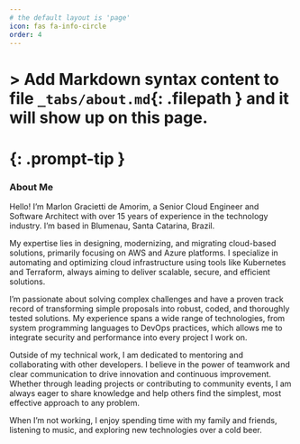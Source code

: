 ```yaml
---
# the default layout is 'page'
icon: fas fa-info-circle
order: 4
---
```


# > Add Markdown syntax content to file `_tabs/about.md`{: .filepath } and it will show up on this page.
# {: .prompt-tip }


### About Me
Hello! I’m Marlon Gracietti de Amorim, a Senior Cloud Engineer and Software Architect with over 15 years of experience in the technology industry. I’m based in Blumenau, Santa Catarina, Brazil.

My expertise lies in designing, modernizing, and migrating cloud-based solutions, primarily focusing on AWS and Azure platforms. I specialize in automating and optimizing cloud infrastructure using tools like Kubernetes and Terraform, always aiming to deliver scalable, secure, and efficient solutions.

I’m passionate about solving complex challenges and have a proven track record of transforming simple proposals into robust, coded, and thoroughly tested solutions. My experience spans a wide range of technologies, from system programming languages to DevOps practices, which allows me to integrate security and performance into every project I work on.

Outside of my technical work, I am dedicated to mentoring and collaborating with other developers. I believe in the power of teamwork and clear communication to drive innovation and continuous improvement. Whether through leading projects or contributing to community events, I am always eager to share knowledge and help others find the simplest, most effective approach to any problem.

When I’m not working, I enjoy spending time with my family and friends, listening to music, and exploring new technologies over a cold beer.
